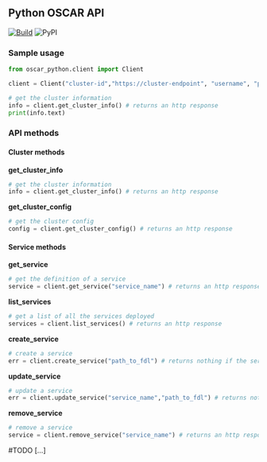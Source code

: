 ## Python OSCAR API

[![Build](https://github.com/grycap/oscar_python/actions/workflows/main.yaml/badge.svg)](https://github.com/grycap/oscar_python/actions/workflows/main.yaml)
![PyPI](https://img.shields.io/pypi/v/oscar_python)

### Sample usage

``` python
from oscar_python.client import Client

client = Client("cluster-id","https://cluster-endpoint", "username", "password", True)

# get the cluster information
info = client.get_cluster_info() # returns an http response
print(info.text)
```

### API methods

#### Cluster methods

**get_cluster_info**
``` python
# get the cluster information
info = client.get_cluster_info() # returns an http response
```

**get_cluster_config**
``` python
# get the cluster config
config = client.get_cluster_config() # returns an http response
```

#### Service methods

**get_service**
``` python
# get the definition of a service 
service = client.get_service("service_name") # returns an http response
```

**list_services**
``` python
# get a list of all the services deployed 
services = client.list_services() # returns an http response
```

**create_service**
``` python
# create a service 
err = client.create_service("path_to_fdl") # returns nothing if the service is created or an error if something goes wrong
```

**update_service**
``` python
# update a service 
err = client.update_service("service_name","path_to_fdl") # returns nothing if the service is created or an error if something goes wrong
```

**remove_service**
``` python
# remove a service 
service = client.remove_service("service_name") # returns an http response
```

#TODO [...]





